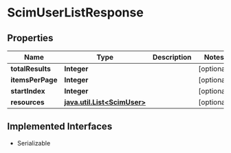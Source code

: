 

# ScimUserListResponse


## Properties

Name | Type | Description | Notes
------------ | ------------- | ------------- | -------------
**totalResults** | **Integer** |  |  [optional]
**itemsPerPage** | **Integer** |  |  [optional]
**startIndex** | **Integer** |  |  [optional]
**resources** | [**java.util.List&lt;ScimUser&gt;**](ScimUser.md) |  |  [optional]


## Implemented Interfaces

* Serializable


